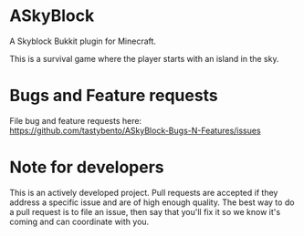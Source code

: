 ASkyBlock
==========

A Skyblock Bukkit plugin for Minecraft.

This is a survival game where the player starts with an island in the sky.

Bugs and Feature requests
=========================
File bug and feature requests here: https://github.com/tastybento/ASkyBlock-Bugs-N-Features/issues


Note for developers
===================
This is an actively developed project. Pull requests are accepted if they address a specific issue and are of high enough quality. The best way to do a pull request is to file an issue, then say that you'll fix it so we know it's coming and can coordinate with you.
